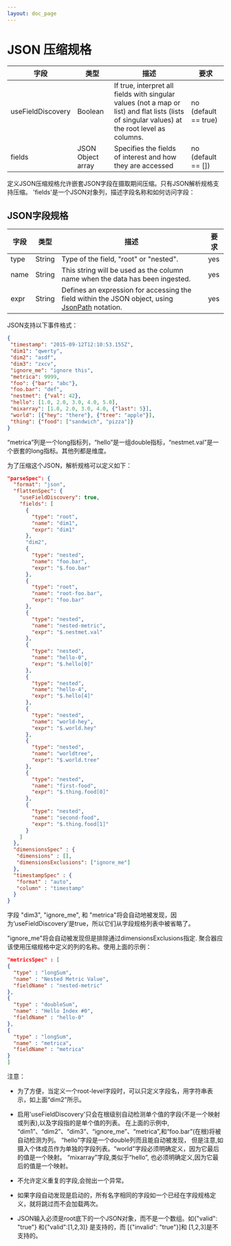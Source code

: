 ```yaml
---
layout: doc_page
---
```


# JSON 压缩规格

|字段|类型|描述|要求|
|-------|------|-------------|----------|
| useFieldDiscovery | Boolean | If true, interpret all fields with singular values (not a map or list) and flat lists (lists of singular values) at the root level as columns. | no (default == true) |
| fields | JSON Object array | Specifies the fields of interest and how they are accessed | no (default == []) |

定义JSON压缩规格允许嵌套JSON字段在摄取期间压缩。只有JSON解析规格支持压缩。
'fields'是一个JSON对象列，描述字段名称和如何访问字段：
## JSON字段规格

|字段|类型|描述|要求|
|-------|------|-------------|----------|
| type | String | Type of the field, "root" or "nested". | yes |
| name | String | This string will be used as the column name when the data has been ingested.  | yes |
| expr | String | Defines an expression for accessing the field within the JSON object, using [JsonPath](https://github.com/jayway/JsonPath) notation. | yes |

JSON支持以下事件格式：
```json
{
 "timestamp": "2015-09-12T12:10:53.155Z",
 "dim1": "qwerty",
 "dim2": "asdf",
 "dim3": "zxcv",
 "ignore_me": "ignore this",
 "metrica": 9999,
 "foo": {"bar": "abc"},
 "foo.bar": "def",
 "nestmet": {"val": 42},
 "hello": [1.0, 2.0, 3.0, 4.0, 5.0],
 "mixarray": [1.0, 2.0, 3.0, 4.0, {"last": 5}],
 "world": [{"hey": "there"}, {"tree": "apple"}],
 "thing": {"food": ["sandwich", "pizza"]}
}
```

“metrica”列是一个long指标列，“hello”是一组double指标，“nestmet.val”是一个嵌套的long指标。其他列都是维度。

为了压缩这个JSON，解析规格可以定义如下：

```json
"parseSpec": {
  "format": "json",
  "flattenSpec": {
    "useFieldDiscovery": true,
    "fields": [
      {
        "type": "root",
        "name": "dim1",
        "expr": "dim1"
      },
      "dim2",
      {
        "type": "nested",
        "name": "foo.bar",
        "expr": "$.foo.bar"
      },
      {
        "type": "root",
        "name": "root-foo.bar",
        "expr": "foo.bar"
      },
      {
        "type": "nested",
        "name": "nested-metric",
        "expr": "$.nestmet.val"
      },
      {
        "type": "nested",
        "name": "hello-0",
        "expr": "$.hello[0]"
      },
      {
        "type": "nested",
        "name": "hello-4",
        "expr": "$.hello[4]"
      },
      {
        "type": "nested",
        "name": "world-hey",
        "expr": "$.world.hey"
      },
      {
        "type": "nested",
        "name": "worldtree",
        "expr": "$.world.tree"
      },
      {
        "type": "nested",
        "name": "first-food",
        "expr": "$.thing.food[0]"
      },
      {
        "type": "nested",
        "name": "second-food",
        "expr": "$.thing.food[1]"
      }
    ]
  },
  "dimensionsSpec" : {
   "dimensions" : [],
   "dimensionsExclusions": ["ignore_me"]
  },
  "timestampSpec" : {
   "format" : "auto",
   "column" : "timestamp"
  }
}
```

字段 "dim3", "ignore_me", 和 "metrica"将会自动地被发现，因为‘useFieldDiscovery’是true，所以它们从字段规格列表中被省略了。

"ignore_me"将会自动被发现但是排除通过dimensionsExclusions指定.
聚合器应该使用压缩规格中定义的列的名称。使用上面的示例：
```json
"metricsSpec" : [ 
{
  "type" : "longSum",
  "name" : "Nested Metric Value",
  "fieldName" : "nested-metric"
}, 
{
  "type" : "doubleSum",
  "name" : "Hello Index #0",
  "fieldName" : "hello-0"
},
{
  "type" : "longSum",
  "name" : "metrica",
  "fieldName" : "metrica"
}
]
```

注意：

* 为了方便，当定义一个root-level字段时，可以只定义字段名，用字符串表示，如上面“dim2”所示。

* 启用'useFieldDiscovery'只会在根级别自动检测单个值的字段(不是一个映射或列表),以及字段指的是单个值的列表。
 在上面的示例中, “dim1”、“dim2”、“dim3”、“ignore_me”、“metrica”,和“foo.bar”(在根)将被自动检测为列。
“hello”字段是一个double列而且能自动被发现， 但是注意,如摄入个体成员作为单独的字段列表。“world”字段必须明确定义，因为它最后的值是一个映射。
“mixarray”字段,类似于“hello”, 也必须明确定义,因为它最后的值是一个映射。

* 不允许定义重复的字段,会抛出一个异常。
* 如果字段自动发现是启动的，所有名字相同的字段如一个已经在字段规格定义，就将跳过而不会加载两次。
* JSON输入必须是root底下的一个JSON对象，而不是一个数组。如{"valid": "true"} 和{"valid":[1,2,3]} 是支持的，而 [{"invalid": "true"}]和 [1,2,3]是不支持的。